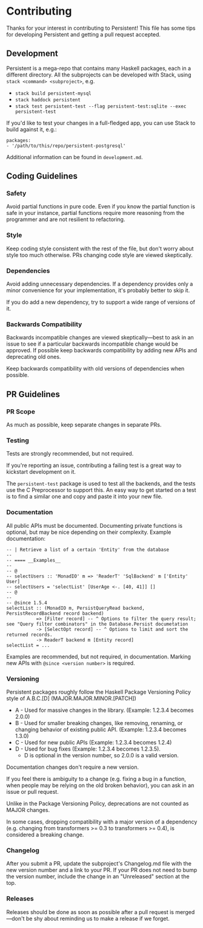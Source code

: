 # Contributing

Thanks for your interest in contributing to Persistent! This file has some tips for developing Persistent and getting a pull request accepted.

## Development

Persistent is a mega-repo that contains many Haskell packages, each in a different directory. All the subprojects can be developed with Stack, using `stack <command> <subproject>`, e.g.

* `stack build persistent-mysql`
* `stack haddock persistent`
* `stack test persistent-test --flag persistent-test:sqlite --exec persistent-test`

If you'd like to test your changes in a full-fledged app, you can use Stack to build against it, e.g.:

```
packages:
- '/path/to/this/repo/persistent-postgresql'
```

Additional information can be found in `development.md`.

## Coding Guidelines

### Safety

Avoid partial functions in pure code. Even if you know the partial function is safe in your instance, partial functions require more reasoning from the programmer and are not resilient to refactoring.

### Style 

Keep coding style consistent with the rest of the file, but don't worry about style too much otherwise. PRs changing code style are viewed skeptically.

### Dependencies

Avoid adding unnecessary dependencies. If a dependency provides only a minor convenience for your implementation, it's probably better to skip it.

If you do add a new dependency, try to support a wide range of versions of it.

### Backwards Compatibility

Backwards incompatible changes are viewed skeptically—best to ask in an issue to see if a particular backwards incompatible change would be approved. If possible keep backwards compatibility by adding new APIs and deprecating old ones.

Keep backwards compatibility with old versions of dependencies when possible.

## PR Guidelines

### PR Scope

As much as possible, keep separate changes in separate PRs.

### Testing

Tests are strongly recommended, but not required.

If you're reporting an issue, contributing a failing test is a great way to kickstart development on it.

The `persistent-test` package is used to test all the backends, and the tests use the C Preprocessor to support this. An easy way to get started on a test is to find a similar one and copy and paste it into your new file.

### Documentation

All public APIs must be documented. Documenting private functions is optional, but may be nice depending on their complexity. Example documentation:

```
-- | Retrieve a list of a certain 'Entity' from the database
--
-- ==== __Examples__
--
-- @
-- selectUsers :: 'MonadIO' m => 'ReaderT' 'SqlBackend' m ['Entity' User]
-- selectUsers = 'selectList' [UserAge <-. [40, 41]] []
-- @
--
-- @since 1.5.4
selectList :: (MonadIO m, PersistQueryRead backend, PersistRecordBackend record backend)
           => [Filter record] -- ^ Options to filter the query result; see "Query filter combinators" in the Database.Persist documetation
           -> [SelectOpt record] -- ^ Options to limit and sort the returned records.
           -> ReaderT backend m [Entity record]
selectList = ...
```

Examples are recommended, but not required, in documentation. Marking new APIs with `@since <version number>` is required.

### Versioning

Persistent packages roughly follow the Haskell Package Versioning Policy style of A.B.C.[D] (MAJOR.MAJOR.MINOR.[PATCH])

* A - Used for massive changes in the library. (Example: 1.2.3.4 becomes 2.0.0)
* B - Used for smaller breaking changes, like removing, renaming, or changing behavior of existing public API. (Example: 1.2.3.4 becomes 1.3.0)
* C - Used for new public APIs (Example: 1.2.3.4 becomes 1.2.4)
* D - Used for bug fixes (Example: 1.2.3.4 becomes 1.2.3.5).
	* D is optional in the version number, so 2.0.0 is a valid version.

Documentation changes don't require a new version.

If you feel there is ambiguity to a change (e.g. fixing a bug in a function, when people may be relying on the old broken behavior), you can ask in an issue or pull request.

Unlike in the Package Versioning Policy, deprecations are not counted as MAJOR changes.

In some cases, dropping compatibility with a major version of a dependency (e.g. changing from transformers >= 0.3 to transformers >= 0.4), is considered a breaking change.

### Changelog

After you submit a PR, update the subproject's Changelog.md file with the new version number and a link to your PR. If your PR does not need to bump the version number, include the change in an "Unreleased" section at the top.

### Releases

Releases should be done as soon as possible after a pull request is merged—don't be shy about reminding us to make a release if we forget.